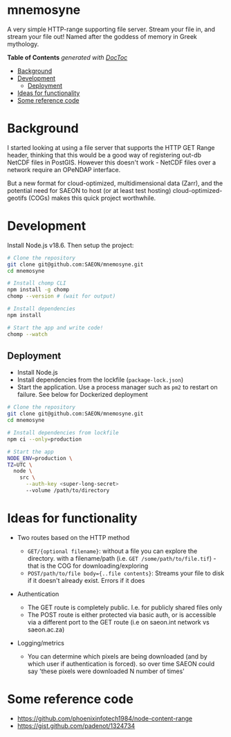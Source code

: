 # mnemosyne
A very simple HTTP-range supporting file server. Stream your file in, and stream your file out! Named after the goddess of memory in Greek mythology.

<!-- START doctoc generated TOC please keep comment here to allow auto update -->
<!-- DON'T EDIT THIS SECTION, INSTEAD RE-RUN doctoc TO UPDATE -->
**Table of Contents**  *generated with [DocToc](https://github.com/thlorenz/doctoc)*

- [Background](#background)
- [Development](#development)
  - [Deployment](#deployment)
- [Ideas for functionality](#ideas-for-functionality)
- [Some reference code](#some-reference-code)

<!-- END doctoc generated TOC please keep comment here to allow auto update -->

# Background
I started looking at using a file server that supports the HTTP GET Range header, thinking that this would be a good way of registering out-db NetCDF files in PostGIS. However this doesn't work - NetCDF files over a network require an OPeNDAP interface.

But a new format for cloud-optimized, multidimensional data (Zarr), and the potential need for SAEON to host (or at least test hosting) cloud-optimized-geotifs (COGs) makes this quick project worthwhile.

# Development
Install Node.js v18.6. Then setup the project:

```sh
# Clone the repository
git clone git@github.com:SAEON/mnemosyne.git
cd mnemosyne

# Install chomp CLI
npm install -g chomp
chomp --version # (wait for output)

# Install dependencies
npm install

# Start the app and write code!
chomp --watch
```

## Deployment
- Install Node.js
- Install dependencies from the lockfile (`package-lock.json`)
- Start the application. Use a process manager such as `pm2` to restart on failure. See below for Dockerized deployment

```sh
# Clone the repository
git clone git@github.com:SAEON/mnemosyne.git
cd mnemosyne

# Install dependencies from lockfile
npm ci --only=production

# Start the app
NODE_ENV=production \
TZ=UTC \
  node \
    src \
      --auth-key <super-long-secret>
      --volume /path/to/directory
```



# Ideas for functionality
- Two routes based on the HTTP method
  - `GET/{optional filename}`: without a file you can explore the directory. with a filename/path (i.e. `GET /some/path/to/file.tif`) - that is the COG for downloading/exploring
  - `POST/path/to/file body={..file contents}`: Streams your file to disk if it doesn't already exist. Errors if it does
  
- Authentication
  - The GET route is completely public. I.e. for publicly shared files only
  - The POST route is either protected via basic auth, or is accessible via a different port to the GET route (i.e on saeon.int network vs saeon.ac.za)

- Logging/metrics
  - You can determine which pixels are being downloaded (and by which user if authentication is forced). so over time SAEON could say 'these pixels were downloaded N number of times'

# Some reference code
- https://github.com/phoenixinfotech1984/node-content-range
- https://gist.github.com/padenot/1324734
